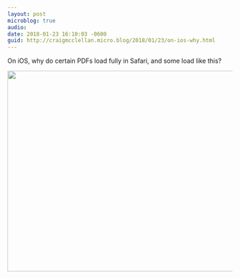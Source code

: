 ```yaml
---
layout: post
microblog: true
audio: 
date: 2018-01-23 16:10:03 -0600
guid: http://craigmcclellan.micro.blog/2018/01/23/on-ios-why.html
---
```

On iOS, why do certain PDFs load fully in Safari, and some load like this?

<img src="http://craigmcclellan.com/uploads/2018/7e39293ce6.jpg" width="600" height="450" />
